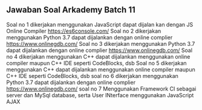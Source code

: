 ## Jawaban Soal Arkademy Batch 11


Soal no 1 dikerjakan menggunakan JavaScript dapat dijalan kan dengan JS Online Compiler https://es6console.com/
Soal no 2 dikerjakan menggunakan Python 3.7 dapat dijalankan dengan online complier https://www.onlinegdb.com/
Soal no 3 dikerjakan menggunakan Python 3.7 dapat dijalankan dengan online complier https://www.onlinegdb.com/
Soal no 4 dikerjakan menggunakan C++ dapat dijalankan menggunakan online compiler maupun C++ IDE seperti CodeBlocks, dsb
Soal no 5 dikerjakan menggunakan C++ dapat dijalankan menggunakan online compiler maupun C++ IDE seperti CodeBlocks, dsb
soal no 6 dikerjakan menggunakan Python 3.7 dapat dijalankan dengan online complier https://www.onlinegdb.com/
soal no 7 Menggunakan Framework CI sebagai server dan MySql database, serta User INterface menggunakan JavaScript AJAX
